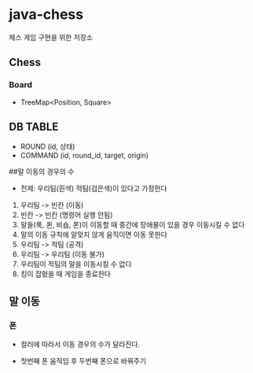 # java-chess
체스 게임 구현을 위한 저장소

## Chess
### Board
- TreeMap<Position, Square> 

## DB TABLE
- ROUND (id, 상태)
- COMMAND (id, round_id, target, origin)

##말 이동의 경우의 수

- 전제: 우리팀(흰색) 적팀(검은색)이 있다고 가정한다
1. 우리팀 -> 빈칸 (이동)
2. 빈칸 -> 빈칸 (명령어 실행 안됨)
3. 말들(룩, 퀸, 비숍, 폰)이 이동할 때 중간에 장애물이 있을 경우 이동시킬 수 없다
4. 말의 이동 규칙에 알맞지 않게 움직이면 이동 못한다
5. 우리팀 -> 적팀 (공격)
6. 우리팀 -> 우리팀 (이동 불가)
7. 우리팀이 적팀의 말을 이동시킬 수 없다
8. 킹이 잡혔을 때 게임을 종료한다


## 말 이동
### 폰
- 컬러에 따라서 이동 경우의 수가 달라진다.

- 첫번째 폰 움직임 후 두번째 폰으로 바꿔주기
